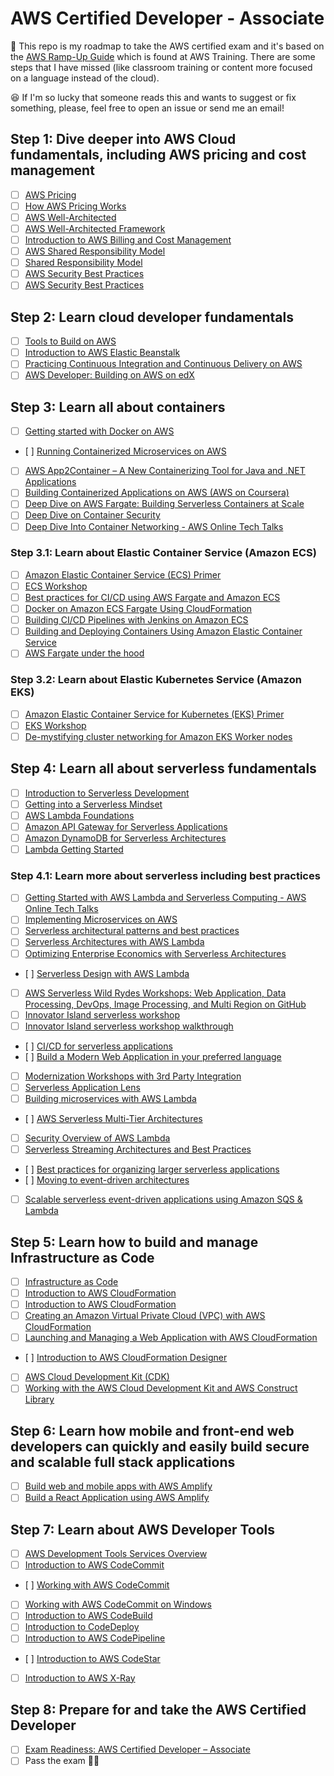 # AWS Certified Developer - Associate

:eyes: This repo is my roadmap to take the AWS certified exam and it's based on the [AWS Ramp-Up Guide](https://d1.awsstatic.com/training-and-certification/ramp-up_guides/Ramp-Up_Guide_Developer.pdf) which is found at AWS Training. There are some steps that I have missed (like classroom training or content more focused on a language instead of the cloud).

:satisfied: If I'm so lucky that someone reads this and wants to suggest or fix something, please, feel free to open an issue or send me an email!

## Step 1: Dive deeper into AWS Cloud fundamentals, including AWS pricing and cost management

- [ ] [AWS Pricing](https://aws.amazon.com/pricing/)
- [ ] [How AWS Pricing Works](https://d0.awsstatic.com/whitepapers/aws_pricing_overview.pdf)
- [ ] [AWS Well-Architected](https://aws.amazon.com/architecture/well-architected/)
- [ ] [AWS Well-Architected Framework](https://d1.awsstatic.com/whitepapers/architecture/AWS_Well-Architected_Framework.pdf)
- [ ] [Introduction to AWS Billing and Cost Management](https://www.aws.training/Details/Video?id=15875)
- [ ] [AWS Shared Responsibility Model](https://www.aws.training/Details/Video?id=16488)
- [ ] [Shared Responsibility Model](https://aws.amazon.com/compliance/shared-responsibility-model/)
- [ ] [AWS Security Best Practices](https://aws.amazon.com/architecture/security-identity-compliance/)
- [ ] [AWS Security Best Practices](https://aws.amazon.com/blogs/security/tag/best-practices/)

## Step 2: Learn cloud developer fundamentals

- [ ] [Tools to Build on AWS](https://aws.amazon.com/tools/)
- [ ] [Introduction to AWS Elastic Beanstalk](https://www.aws.training/Details/Video?id=15878)
- [ ] [Practicing Continuous Integration and Continuous Delivery on AWS](https://d1.awsstatic.com/whitepapers/DevOps/practicing-continuous-integration-continuous-delivery-on-AWS.pdf)
- [ ] [AWS Developer: Building on AWS on edX](https://www.edx.org/course/aws-developer-building-on-aws-2)

## Step 3: Learn all about containers

- [ ] [Getting started with Docker on AWS](https://www.youtube.com/watch?v=mUzsYt3Bj08)
- [ ] [Running Containerized Microservices on AWS](https://d1.awsstatic.com/whitepapers/DevOps/running-containerized-microservices-on-aws.pdf)
- [ ] [AWS App2Container – A New Containerizing Tool for Java and .NET Applications](https://aws.amazon.com/blogs/aws/aws-app2container-a-new-containerizing-tool-for-java-and-asp-net-applications/)
- [ ] [Building Containerized Applications on AWS (AWS on Coursera)](https://www.coursera.org/learn/containerized-apps-on-aws)
- [ ] [Deep Dive on AWS Fargate: Building Serverless Containers at Scale](https://www.aws.training/Details/Video?id=26855)
- [ ] [Deep Dive on Container Security](https://www.aws.training/Details/Video?id=26841)
- [ ] [Deep Dive Into Container Networking - AWS Online Tech Talks](https://www.youtube.com/watch?v=8E9PMT9sp9M)

### Step 3.1: Learn about Elastic Container Service (Amazon ECS)

- [ ] [Amazon Elastic Container Service (ECS) Primer](https://www.aws.training/Details/eLearning?id=30260)
- [ ] [ECS Workshop](http://ecsworkshop.com/)
- [ ] [Best practices for CI/CD using AWS Fargate and Amazon ECS](https://www.youtube.com/watch?v=7FVK0i9edyg)
- [ ] [Docker on Amazon ECS Fargate Using CloudFormation](https://www.youtube.com/watch?v=Gr2yTSsVSqg)
- [ ] [Building CI/CD Pipelines with Jenkins on Amazon ECS](https://awsdemoworkshops.s3.us-east-2.amazonaws.com/jenkins-on-ecs-workshop/public/en/index.html)
- [ ] [Building and Deploying Containers Using Amazon Elastic Container Service](https://run.qwiklabs.com/focuses/14236?catalog_rank=%7B%22rank%22%3A1%2C%22num_filters%22%3A0%2C%22has_search%22%3Atrue%7D&parent=catalog&search_id=7572446)
- [ ] [AWS Fargate under the hood](https://www.youtube.com/watch?v=Hr-zOaBGyEA)

### Step 3.2: Learn about Elastic Kubernetes Service (Amazon EKS)

- [ ] [Amazon Elastic Container Service for Kubernetes (EKS) Primer](https://www.aws.training/Details/eLearning?id=32894)
- [ ] [EKS Workshop](http://eksworkshop.com/)
- [ ] [De-mystifying cluster networking for Amazon EKS Worker nodes](https://aws.amazon.com/blogs/containers/de-mystifying-cluster-networking-for-amazon-eks-worker-nodes/)

## Step 4: Learn all about serverless fundamentals

- [ ] [Introduction to Serverless Development](https://www.edx.org/course/aws-developer-building-on-aws-2)
- [ ] [Getting into a Serverless Mindset](https://www.aws.training/Details/eLearning?id=27198)
- [ ] [AWS Lambda Foundations](https://www.aws.training/learningobject/wbc?id=27197)
- [ ] [Amazon API Gateway for Serverless Applications](https://www.aws.training/Details/eLearning?id=27199)
- [ ] [Amazon DynamoDB for Serverless Architectures](https://www.aws.training/Details/eLearning?id=27196)
- [ ] [Lambda Getting Started](https://docs.aws.amazon.com/lambda/latest/dg/getting-started.html)

### Step 4.1: Learn more about serverless including best practices

- [ ] [Getting Started with AWS Lambda and Serverless Computing - AWS Online Tech Talks](https://www.youtube.com/watch?v=Y9E-jqbd3eI)
- [ ] [Implementing Microservices on AWS](https://d1.awsstatic.com/whitepapers/microservices-on-aws.pdf)
- [ ] [Serverless architectural patterns and best practices](https://www.youtube.com/watch?v=9IYpGTS7Jy0)
- [ ] [Serverless Architectures with AWS Lambda](https://d1.awsstatic.com/whitepapers/serverless-architectures-with-aws-lambda.pdf)
- [ ] [Optimizing Enterprise Economics with Serverless Architectures](https://d1.awsstatic.com/whitepapers/optimizing-enterprise-economics-serverless-architectures.pdf)
- [ ] [Serverless Design with AWS Lambda](https://run.qwiklabs.com/quests/17)
- [ ] [AWS Serverless Wild Rydes Workshops: Web Application, Data Processing, DevOps, Image Processing, and Multi Region on GitHub](https://github.com/aws-samples/aws-serverless-workshops)
- [ ] [Innovator Island serverless workshop](https://github.com/aws-samples/aws-serverless-workshop-innovator-island/)
- [ ] [Innovator Island serverless workshop walkthrough](https://www.youtube.com/playlist?list=PLJo-rJlep0EAkkjo7w_RmTV3S27tTmXDg)
- [ ] [CI/CD for serverless applications](https://cicd.serverlessworkshops.io/)
- [ ] [Build a Modern Web Application in your preferred language](https://aws.amazon.com/getting-started/hands-on/build-modern-app-fargate-lambda-dynamodb-python/)
- [ ] [Modernization Workshops with 3rd Party Integration](https://awsworkshop.io/)
- [ ] [Serverless Application Lens](https://d1.awsstatic.com/whitepapers/architecture/AWS-Serverless-Applications-Lens.pdf?did=wp_card&trk=wp_card)
- [ ] [Building microservices with AWS Lambda](https://www.youtube.com/watch?v=TOn0xhev0Uk)
- [ ] [AWS Serverless Multi-Tier Architectures](https://d1.awsstatic.com/whitepapers/AWS_Serverless_Multi-Tier_Architectures.pdf?did=wp_card&trk=wp_card)
- [ ] [Security Overview of AWS Lambda](https://docs.aws.amazon.com/whitepapers/latest/security-overview-aws-lambda/welcome.html?did=wp_card&trk=wp_card)
- [ ] [Serverless Streaming Architectures and Best Practices](https://d1.awsstatic.com/serverless/Whitepaper/Stream%20Processing%20Whitepaper.pdf)
- [ ] [Best practices for organizing larger serverless applications](https://aws.amazon.com/es/blogs/compute/best-practices-for-organizing-larger-serverless-applications/)
- [ ] [Moving to event-driven architectures](https://www.youtube.com/watch?v=h46IquqjF3E&feature=youtu.be)
- [ ] [Scalable serverless event-driven applications using Amazon SQS & Lambda](https://www.youtube.com/watch?v=2rikdPIFc_Q)

## Step 5: Learn how to build and manage Infrastructure as Code

- [ ] [Infrastructure as Code](https://d1.awsstatic.com/whitepapers/DevOps/infrastructure-as-code.pdf)
- [ ] [Introduction to AWS CloudFormation](https://www.aws.training/learningobject/video?id=15892)
- [ ] [Introduction to AWS CloudFormation](https://amazon.qwiklabs.com/focuses/10387?parent=catalog&search_id=6433890)
- [ ] [Creating an Amazon Virtual Private Cloud (VPC) with AWS CloudFormation](https://amazon.qwiklabs.com/focuses/11046?parent=catalog&search_id=6433901)
- [ ] [Launching and Managing a Web Application with AWS CloudFormation](https://amazon.qwiklabs.com/focuses/12954?parent=catalog&search_id=6433924)
- [ ] [Introduction to AWS CloudFormation Designer](https://amazon.qwiklabs.com/focuses/10940?parent=catalog&search_id=6433896)
- [ ] [AWS Cloud Development Kit (CDK)](https://cdkworkshop.com/)
- [ ] [Working with the AWS Cloud Development Kit and AWS Construct Library](https://aws.amazon.com/blogs/developer/working-with-the-aws-cloud-development-kit-and-aws-construct-library/)

## Step 6: Learn how mobile and front-end web developers can quickly and easily build secure and scalable full stack applications

- [ ] [Build web and mobile apps with AWS Amplify](https://docs.amplify.aws/start)
- [ ] [Build a React Application using AWS Amplify](https://aws.amazon.com/getting-started/hands-on/build-react-app-amplify-graphql/)

## Step 7: Learn about AWS Developer Tools

- [ ] [AWS Development Tools Services Overview](https://www.aws.training/learningobject/video?id=16204)
- [ ] [Introduction to AWS CodeCommit](https://www.aws.training/Details/Video?id=16347)
- [ ] [Working with AWS CodeCommit](https://amazon.qwiklabs.com/focuses/10301?parent=catalog)
- [ ] [Working with AWS CodeCommit on Windows](https://amazon.qwiklabs.com/focuses/11012?parent=catalog)
- [ ] [Introduction to AWS CodeBuild](https://www.aws.training/Details/Video?id=16508)
- [ ] [Introduction to CodeDeploy](https://amazon.qwiklabs.com/focuses/10496?parent=catalog)
- [ ] [Introduction to AWS CodePipeline](https://www.aws.training/Details/Video?id=16441)
- [ ] [Introduction to AWS CodeStar](https://www.aws.training/learningobject/video?id=16018)
- [ ] [Introduction to AWS X-Ray](https://www.aws.training/learningobject/video?id=16450)

## Step 8: Prepare for and take the AWS Certified Developer

- [ ] [Exam Readiness: AWS Certified Developer – Associate](https://www.aws.training/Details/Curriculum?id=19185)
- [ ] Pass the exam :student:
